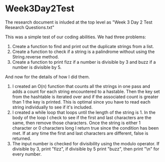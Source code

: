 # Week3Day2Test

The research document is inluded at the top level as "Week 3 Day 2 Test Research Questions.txt"

This was a simple test of our coding abilities. We had three problems:
  1. Create a function to find and print out the duplicate strings from a list. 
  2. Create a function to check if a string is a palindrome without using the String.reverse method.
  3. Create a function to print fizz if a number is divisible by 3 and buzz if a number is divisible by 5.
  
And now for the details of how I did them. 
  1. I created an O(n) function that counts all the strings in one pass and adds a count for each string encountered to a hastable. Then the key set from the hashtable is iterated over and if the associated count is greater than 1 the key is printed. This is optimal since you have to read each string individually to see if it's included. 
  2. I created a while loop that loops until the length of the string is 1. In the body of the loop I check to see if the first and last characters are the same, then remove those characters. Once the string is either 1 character or 0 characters long I return true since the condition has been met. If at any time the first and last characters are different, false is returned.
  3. The input number is checked for divisibility using the modulo operator. If divisible by 3, print "fizz", if divisible by 5 print "buzz", then print "\n" for every number. 
